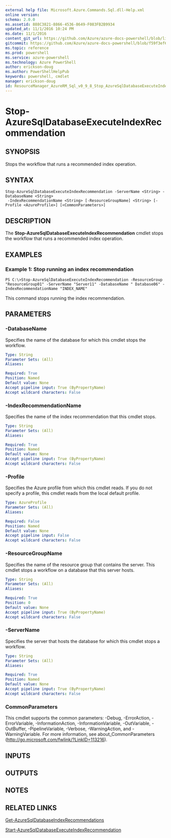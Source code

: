 ```yaml
---
external help file: Microsoft.Azure.Commands.Sql.dll-Help.xml
online version: 
schema: 2.0.0
ms.assetid: 888C3821-8866-4536-8649-F083FB2B9934
updated_at: 11/1/2016 10:24 PM
ms.date: 11/1/2016
content_git_url: https://github.com/Azure/azure-docs-powershell/blob/live/azureps-cmdlets-docs/ResourceManager/AzureRM.Sql/v0.9.8/Stop-AzureSqlDatabaseExecuteIndexRecommendation.md
gitcommit: https://github.com/Azure/azure-docs-powershell/blob/f59f3ef60bc592383812213e69fd77ba950759ed/azureps-cmdlets-docs/ResourceManager/AzureRM.Sql/v0.9.8/Stop-AzureSqlDatabaseExecuteIndexRecommendation.md
ms.topic: reference
ms.prod: powershell
ms.service: azure-powershell
ms.technology: Azure PowerShell
author: erickson-doug
ms.author: PowerShellHelpPub
keywords: powershell, cmdlet
manager: erickson-doug
id: ResourceManager_AzureRM_Sql_v0_9_8_Stop_AzureSqlDatabaseExecuteIndexRecommendation_md
---
```


# Stop-AzureSqlDatabaseExecuteIndexRecommendation

## SYNOPSIS
Stops the workflow that runs a recommended index operation.

## SYNTAX

```
Stop-AzureSqlDatabaseExecuteIndexRecommendation -ServerName <String> -DatabaseName <String>
 -IndexRecommendationName <String> [-ResourceGroupName] <String> [-Profile <AzureProfile>] [<CommonParameters>]
```

## DESCRIPTION
The **Stop-AzureSqlDatabaseExecuteIndexRecommendation** cmdlet stops the workflow that runs a recommended index operation.

## EXAMPLES

### Example 1: Stop running an index recommendation
```
PS C:\>Stop-AzureSqlDatabaseExecuteIndexRecommendation -ResourceGroup "ResourceGroup01" -ServerName "Server11" -DatabaseName " Database06" -IndexRecommendationName "INDEX_NAME"
```

This command stops running the index recommendation.

## PARAMETERS

### -DatabaseName
Specifies the name of the database for which this cmdlet stops the workflow.

```yaml
Type: String
Parameter Sets: (All)
Aliases: 

Required: True
Position: Named
Default value: None
Accept pipeline input: True (ByPropertyName)
Accept wildcard characters: False
```

### -IndexRecommendationName
Specifies the name of the index recommendation that this cmdlet stops.

```yaml
Type: String
Parameter Sets: (All)
Aliases: 

Required: True
Position: Named
Default value: None
Accept pipeline input: True (ByPropertyName)
Accept wildcard characters: False
```

### -Profile
Specifies the Azure profile from which this cmdlet reads.
If you do not specify a profile, this cmdlet reads from the local default profile.

```yaml
Type: AzureProfile
Parameter Sets: (All)
Aliases: 

Required: False
Position: Named
Default value: None
Accept pipeline input: False
Accept wildcard characters: False
```

### -ResourceGroupName
Specifies the name of the resource group that contains the server.
This cmdlet stops a workflow on a database that this server hosts.

```yaml
Type: String
Parameter Sets: (All)
Aliases: 

Required: True
Position: 0
Default value: None
Accept pipeline input: True (ByPropertyName)
Accept wildcard characters: False
```

### -ServerName
Specifies the server that hosts the database for which this cmdlet stops a workflow.

```yaml
Type: String
Parameter Sets: (All)
Aliases: 

Required: True
Position: Named
Default value: None
Accept pipeline input: True (ByPropertyName)
Accept wildcard characters: False
```

### CommonParameters
This cmdlet supports the common parameters: -Debug, -ErrorAction, -ErrorVariable, -InformationAction, -InformationVariable, -OutVariable, -OutBuffer, -PipelineVariable, -Verbose, -WarningAction, and -WarningVariable. For more information, see about_CommonParameters (http://go.microsoft.com/fwlink/?LinkID=113216).

## INPUTS

## OUTPUTS

## NOTES

## RELATED LINKS

[Get-AzureSqlDatabaseIndexRecommendations](xref:ResourceManager/AzureRM.Sql/v0.9.8/Get-AzureSqlDatabaseIndexRecommendations.md)

[Start-AzureSqlDatabaseExecuteIndexRecommendation](xref:ResourceManager/AzureRM.Sql/v0.9.8/Start-AzureSqlDatabaseExecuteIndexRecommendation.md)


